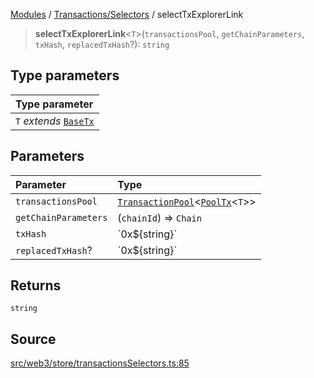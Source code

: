 [Modules](../../../README.md) / [Transactions/Selectors](../README.md) / selectTxExplorerLink

> **selectTxExplorerLink**\<`T`\>(`transactionsPool`, `getChainParameters`, `txHash`, `replacedTxHash`?): `string`

## Type parameters

| Type parameter |
| :------ |
| `T` *extends* [`BaseTx`](../../../TransactionAdapters/types/type-aliases/BaseTx.md) |

## Parameters

| Parameter | Type |
| :------ | :------ |
| `transactionsPool` | [`TransactionPool`](../../Slice/type-aliases/TransactionPool.md)\<[`PoolTx`](../../Slice/type-aliases/PoolTx.md)\<`T`\>\> |
| `getChainParameters` | (`chainId`) => `Chain` |
| `txHash` | \`0x$\{string\}\` |
| `replacedTxHash`? | \`0x$\{string\}\` |

## Returns

`string`

## Source

[src/web3/store/transactionsSelectors.ts:85](https://github.com/bgd-labs/fe-shared/blob/9fba57060d0d09d18d0564e6f8921c7206d93e88/src/web3/store/transactionsSelectors.ts#L85)
